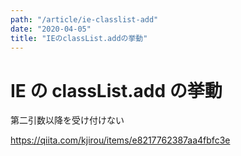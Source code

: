 ```yaml
---
path: "/article/ie-classlist-add"
date: "2020-04-05"
title: "IEのclassList.addの挙動"
---
```


# IE の classList.add の挙動

第二引数以降を受け付けない

https://qiita.com/kjirou/items/e8217762387aa4fbfc3e

